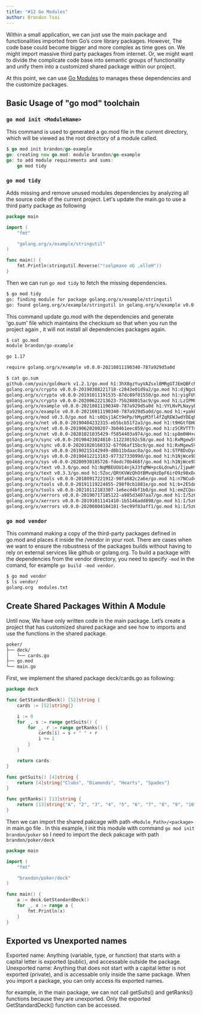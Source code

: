 ```yaml
---
title: "#12 Go Modules"
author: Brandon Tsai
---
```


Within a small application, we can just use the main package and functionalities imported from Go’s core library packages.
However, The code base could become bigger and more complex as time goes on.
We might import massive third party packages from internet. Or, we might want to divide the complicate code base into semantic groups of functionality and unify them into a customized shared package within our project.

At this point, we can use [Go Modules](https://go.dev/blog/using-go-modules) to manages these dependencies and the customize packages.


Basic Usage of "go mod" toolchain
--------------

### `go mod init <ModuleName>` 
This command is used to generated a go.mod file in the current directory, which will be viewed as the root directory of a module called.

```go
$ go mod init brandon/go-example
go: creating new go.mod: module brandon/go-example
go: to add module requirements and sums:
	go mod tidy

```

### `go mod tidy`
Adds missing and remove unused modules dependencies by analyzing all the source code of the current project. Let's update the main.go to use a third party package as following

```go
package main

import (
	"fmt"

	"golang.org/x/example/stringutil"
)

func main() {
	fmt.Println(stringutil.Reverse("!selpmaxe oG ,olleH"))
}
```

Then we can run `go mod tidy` to fetch the missing dependencies.

```bash
$ go mod tidy
go: finding module for package golang.org/x/example/stringutil
go: found golang.org/x/example/stringutil in golang.org/x/example v0.0.0-20210811190340-787a929d5a0d
```

This command update go.mod with the dependencies and generate 'go.sum' file which maintains the checksum so that when you run the project again 
, it will not install all dependencies packages again.

```bash
$ cat go.mod
module brandon/go-example

go 1.17

require golang.org/x/example v0.0.0-20210811190340-787a929d5a0d

$ cat go.sum
github.com/yuin/goldmark v1.2.1/go.mod h1:3hX8gzYuyVAZsxl0MRgGTJEmQBFcNTphYh9decYSb74=
golang.org/x/crypto v0.0.0-20190308221718-c2843e01d9a2/go.mod h1:djNgcEr1/C05ACkg1iLfiJU5Ep61QUkGW8qpdssI0+w=
golang.org/x/crypto v0.0.0-20191011191535-87dc89f01550/go.mod h1:yigFU9vqHzYiE8UmvKecakEJjdnWj3jj499lnFckfCI=
golang.org/x/crypto v0.0.0-20200622213623-75b288015ac9/go.mod h1:LzIPMQfyMNhhGPhUkYOs5KpL4U8rLKemX1yGLhDgUto=
golang.org/x/example v0.0.0-20210811190340-787a929d5a0d h1:VYLNvPLNayyBk9XOnsTk5jh7vZarEfiJe7/S15vri2g=
golang.org/x/example v0.0.0-20210811190340-787a929d5a0d/go.mod h1:+yakPl5KR9J+ysfUNADYwEU5qeqjUO473wDktD4xMYw=
golang.org/x/mod v0.3.0/go.mod h1:s0Qsj1ACt9ePp/hMypM3fl4fZqREWJwdYDEqhRiZZUA=
golang.org/x/net v0.0.0-20190404232315-eb5bcb51f2a3/go.mod h1:t9HGtf8HONx5eT2rtn7q6eTqICYqUVnKs3thJo3Qplg=
golang.org/x/net v0.0.0-20190620200207-3b0461eec859/go.mod h1:z5CRVTTTmAJ677TzLLGU+0bjPO0LkuOLi4/5GtJWs/s=
golang.org/x/net v0.0.0-20201021035429-f5854403a974/go.mod h1:sp8m0HH+o8qH0wwXwYZr8TS3Oi6o0r6Gce1SSxlDquU=
golang.org/x/sync v0.0.0-20190423024810-112230192c58/go.mod h1:RxMgew5VJxzue5/jJTE5uejpjVlOe/izrB70Jof72aM=
golang.org/x/sync v0.0.0-20201020160332-67f06af15bc9/go.mod h1:RxMgew5VJxzue5/jJTE5uejpjVlOe/izrB70Jof72aM=
golang.org/x/sys v0.0.0-20190215142949-d0b11bdaac8a/go.mod h1:STP8DvDyc/dI5b8T5hshtkjS+E42TnysNCUPdjciGhY=
golang.org/x/sys v0.0.0-20190412213103-97732733099d/go.mod h1:h1NjWce9XRLGQEsW7wpKNCjG9DtNlClVuFLEZdDNbEs=
golang.org/x/sys v0.0.0-20200930185726-fdedc70b468f/go.mod h1:h1NjWce9XRLGQEsW7wpKNCjG9DtNlClVuFLEZdDNbEs=
golang.org/x/text v0.3.0/go.mod h1:NqM8EUOU14njkJ3fqMW+pc6Ldnwhi/IjpwHt7yyuwOQ=
golang.org/x/text v0.3.3/go.mod h1:5Zoc/QRtKVWzQhOtBMvqHzDpF6irO9z98xDceosuGiQ=
golang.org/x/tools v0.0.0-20180917221912-90fa682c2a6e/go.mod h1:n7NCudcB/nEzxVGmLbDWY5pfWTLqBcC2KZ6jyYvM4mQ=
golang.org/x/tools v0.0.0-20191119224855-298f0cb1881e/go.mod h1:b+2E5dAYhXwXZwtnZ6UAqBI28+e2cm9otk0dWdXHAEo=
golang.org/x/tools v0.0.0-20210112183307-1e6ecd4bf1b0/go.mod h1:emZCQorbCU4vsT4fOWvOPXz4eW1wZW4PmDk9uLelYpA=
golang.org/x/xerrors v0.0.0-20190717185122-a985d3407aa7/go.mod h1:I/5z698sn9Ka8TeJc9MKroUUfqBBauWjQqLJ2OPfmY0=
golang.org/x/xerrors v0.0.0-20191011141410-1b5146add898/go.mod h1:I/5z698sn9Ka8TeJc9MKroUUfqBBauWjQqLJ2OPfmY0=
golang.org/x/xerrors v0.0.0-20200804184101-5ec99f83aff1/go.mod h1:I/5z698sn9Ka8TeJc9MKroUUfqBBauWjQqLJ2OPfmY0=
```

### `go mod vendor`

This command making a copy of the third-party packages defined in go.mod and places it inside the /vendor in your root.
There are cases when we want to ensure the robustness of the packages builds without having to rely on external services like github or golang.org.
To build a package with the dependencies from the vendor directory, you need to specify `-mod` in the comand, for example `go build -mod vendor`.

```bash
$ go mod vendor
$ ls vendor/
golang.org	modules.txt
```

Create Shared Packages Within A Module
-------------------------------

Until now, We have only written code in the main package.
Let’s create a project that has customized shared package and see how to imports and use the functions in the shared package.


```bash
poker/
├── deck/
│   └── cards.go
├── go.mod
└── main.go
```

First, we implement the shared package deck/cards.go as following:

```go
package deck

func GetStandardDeck() [52]string {
	cards := [52]string{}

	i := 0
	for _, s := range getSuits() {
		for _, r := range getRanks() {
			cards[i] = s + " " + r
			i += 1
		}
	}

	return cards
}

func getSuits() [4]string {
	return [4]string{"Clubs", "Diamonds", "Hearts", "Spades"}
}

func getRanks() [13]string {
	return [13]string{"A", "2", "3", "4", "5", "6", "7", "8", "9", "10", "J", "Q", "K"}
}


```

Then we can import the shared pakcage with path `<Module_Path>/<package>` in main.go file .
In this example, I init this module with command `go mod init brandon/poker`
so I need to import the deck pakcage with path `brandon/poker/deck`

```go
package main

import (
	"fmt"

	"brandon/poker/deck"
)

func main() {
	a := deck.GetStandardDeck()
	for _, x := range a {
		fmt.Println(x)
	}
}

```

Exported vs Unexported names
----------------------------

Exported name: Anything (variable, type, or function) that starts with a capital letter is exported (public), and accessable outside the package.
Unexported name: Anything that does not start with a capital letter is not exported (private), and is accessable only inside the same package.
When you import a package, you can only access its exported names.

for example, in the main package, we can not call getSuits() and getRanks() functions because they are unexported. Only the exported GetStandardDeck() function can be accessed.

